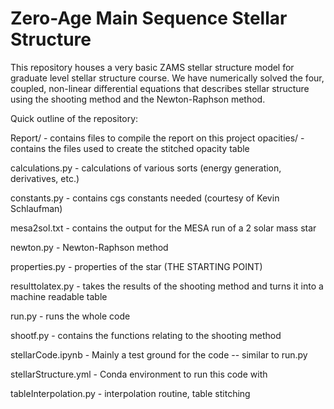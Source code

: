 # Zero-Age Main Sequence Stellar Structure

This repository houses a very basic ZAMS stellar structure model for graduate level stellar structure course. We have numerically solved the four, coupled, non-linear differential equations that describes stellar structure using the shooting method and the Newton-Raphson method.

Quick outline of the repository:

Report/ - contains files to compile the report on this project
opacities/ - contains the files used to create the stitched opacity table

calculations.py - calculations of various sorts (energy generation, derivatives, etc.)

constants.py - contains cgs constants needed (courtesy of Kevin Schlaufman)

mesa2sol.txt - contains the output for the MESA run of a 2 solar mass star

newton.py - Newton-Raphson method

properties.py - properties of the star (THE STARTING POINT)

resulttolatex.py - takes the results of the shooting method and turns it into a machine readable table

run.py - runs the whole code

shootf.py - contains the functions relating to the shooting method

stellarCode.ipynb - Mainly a test ground for the code -- similar to run.py

stellarStructure.yml - Conda environment to run this code with

tableInterpolation.py - interpolation routine, table stitching
